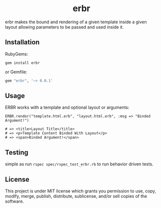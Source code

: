 # <div align="center"> erbr </div>
erbr makes the bound and rendering of a given template inside a given layout allowing parameters to be passed and used inside it.

## Installation
RubyGems:
```
gem install erbr
```
or
Gemfile: 
```sh
gem "erbr", '~> 0.0.1'
```

## Usage
ERBR works with a template and optional layout or arguments:
<br>
```
ERBR.render("template.html.erb", "layout.html.erb", :msg => "Binded Argument!")

# => <title>Layout Title</title>
# => <p>Template Content Binded With Layout</p>
# => <span>Binded Argument!</span>
```
<div align="center">

</div>

## Testing
simple as run ```rspec spec/rspec_test_erbr.rb``` to run behavior driven tests.
<br>

## License
This project is under MIT license which grants you permission to use, copy, modify, merge, publish, distribute, sublicense, and/or sell copies of the software.
